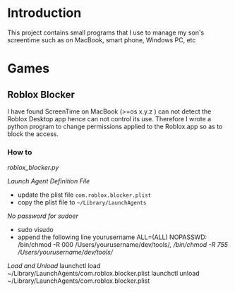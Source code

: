 # Introduction
This project contains small programs that I use to manage my son's screentime such as on MacBook, smart phone, Windows PC, etc

# Games

## Roblox Blocker

I have found ScreenTime on MacBook (>=os x.y.z ) can not detect the Roblox Desktop app hence can not control its use. Therefore I wrote a python program to change permissions applied to the Roblox.app so as to block the access. 

### How to 

*roblox_blocker.py*

*Launch Agent Definition File*

- update the plist file `com.roblox.blocker.plist`
- copy the plist file to `~/Library/LaunchAgents`

*No password for sudoer*

- sudo visudo
- append the following line 
yourusername ALL=(ALL) NOPASSWD: /bin/chmod -R 000 /Users/yourusername/dev/tools/*, /bin/chmod -R 755 /Users/yourusername/dev/tools/*

*Load and Unload*
launchctl load ~/Library/LaunchAgents/com.roblox.blocker.plist
launchctl unload ~/Library/LaunchAgents/com.roblox.blocker.plist

